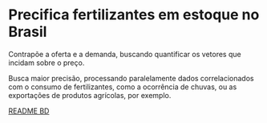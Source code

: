 # Precifica fertilizantes em estoque no Brasil  

Contrapõe a oferta e a demanda, buscando quantificar os vetores que incidam sobre o preço.


Busca maior precisão, processando paralelamente dados correlacionados com o consumo de fertilizantes, como a ocorrência de chuvas, ou as exportações de produtos agrícolas, por exemplo. 

[README BD](https://andrecoutinhobueno.github.io/BD/)

